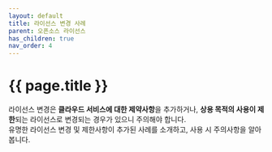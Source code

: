 ```yaml
---
layout: default
title: 라이선스 변경 사례
parent: 오픈소스 라이선스
has_children: true
nav_order: 4
---
```

# {{ page.title }}
<div class="summary">
라이선스 변경은 <strong>클라우드 서비스에 대한 제약사항</strong>을 추가하거나, <strong>상용 목적의 사용이 제한</strong>되는 라이선스로 변경되는 경우가 있으니 주의해야 합니다.<br>
유명한 라이선스 변경 및 제한사항이 추가된 사례를 소개하고, 사용 시 주의사항을 알아봅니다.
</div>
